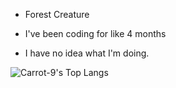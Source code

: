 - Forest Creature

- I've been coding for like 4 months

- I have no idea what I'm doing.

![Carrot-9's Top Langs](https://github-readme-stats.vercel.app/api/top-langs/?username=Carrot-9&layout=compact&langs&theme=tokyonight&hide=Html,Css,Scss)
